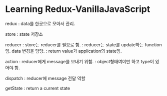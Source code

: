 # Learning Redux-VanillaJavaScript

redux
: data를 한곳으로 모아서 관리.

store
: state 저장소

reducer
: store는 reducer를 필요로 함.
: reducer는 state를 update하는 function임. data 변경을 담당.
: return value가 application의 state임.

action
: reducer에게 message를 보내기 위함.
: object형태여야만 하고 type이 있어야 함.

dispatch
: reducer에 message 전달 역할

getState
: return a current state
